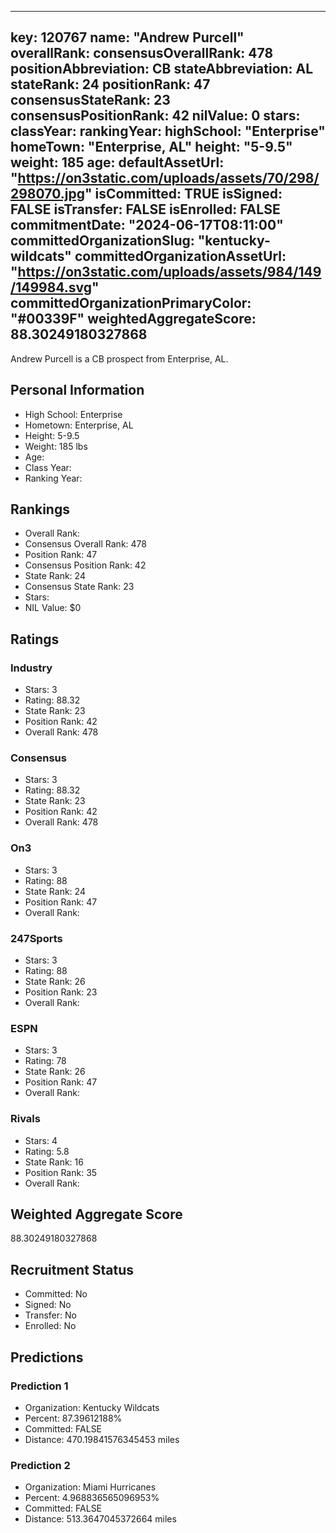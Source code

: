 ---
  key: 120767
  name: "Andrew Purcell"
  overallRank: 
  consensusOverallRank: 478
  positionAbbreviation: CB
  stateAbbreviation: AL
  stateRank: 24
  positionRank: 47
  consensusStateRank: 23
  consensusPositionRank: 42
  nilValue: 0
  stars: 
  classYear: 
  rankingYear: 
  highSchool: "Enterprise"
  homeTown: "Enterprise, AL"
  height: "5-9.5"
  weight: 185
  age: 
  defaultAssetUrl: "https://on3static.com/uploads/assets/70/298/298070.jpg"
  isCommitted: TRUE
  isSigned: FALSE
  isTransfer: FALSE
  isEnrolled: FALSE
  commitmentDate: "2024-06-17T08:11:00"
  committedOrganizationSlug: "kentucky-wildcats"
  committedOrganizationAssetUrl: "https://on3static.com/uploads/assets/984/149/149984.svg"
  committedOrganizationPrimaryColor: "#00339F"
  weightedAggregateScore: 88.30249180327868
  ---
  
  Andrew Purcell is a CB prospect from Enterprise, AL.
  
  ## Personal Information
  - High School: Enterprise
  - Hometown: Enterprise, AL
  - Height: 5-9.5
  - Weight: 185 lbs
  - Age: 
  - Class Year: 
  - Ranking Year: 
  
  ## Rankings
  - Overall Rank: 
  - Consensus Overall Rank: 478
  - Position Rank: 47
  - Consensus Position Rank: 42
  - State Rank: 24
  - Consensus State Rank: 23
  - Stars: 
  - NIL Value: $0
  
  ## Ratings
  
  ### Industry
  - Stars: 3
  - Rating: 88.32
  - State Rank: 23
  - Position Rank: 42
  - Overall Rank: 478
  
  ### Consensus
  - Stars: 3
  - Rating: 88.32
  - State Rank: 23
  - Position Rank: 42
  - Overall Rank: 478
  
  ### On3
  - Stars: 3
  - Rating: 88
  - State Rank: 24
  - Position Rank: 47
  - Overall Rank: 
  
  ### 247Sports
  - Stars: 3
  - Rating: 88
  - State Rank: 26
  - Position Rank: 23
  - Overall Rank: 
  
  ### ESPN
  - Stars: 3
  - Rating: 78
  - State Rank: 26
  - Position Rank: 47
  - Overall Rank: 
  
  ### Rivals
  - Stars: 4
  - Rating: 5.8
  - State Rank: 16
  - Position Rank: 35
  - Overall Rank: 
  
  ## Weighted Aggregate Score
  88.30249180327868
  
  ## Recruitment Status
  - Committed: No
  - Signed: No
  - Transfer: No
  - Enrolled: No
  
  
  
  ## Predictions
  
  ### Prediction 1
  - Organization: Kentucky Wildcats
  - Percent: 87.39612188%
  - Committed: FALSE
  - Distance: 470.19841576345453 miles
  
  ### Prediction 2
  - Organization: Miami Hurricanes
  - Percent: 4.968836565096953%
  - Committed: FALSE
  - Distance: 513.3647045372664 miles
  